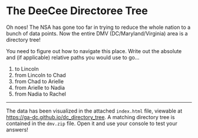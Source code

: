 # The DeeCee Directoree Tree

Oh noes! The NSA has gone too far in trying to reduce the whole nation to a bunch of data points. Now the entire DMV (DC/Maryland/Virginia) area is a directory tree!

You need to figure out how to navigate this place. Write out the absolute and (if applicable) relative paths you would use to go...

1. to Lincoln
2. from Lincoln to Chad
3. from Chad to Arielle
4. from Arielle to Nadia
5. from Nadia to Rachel

-----

The data has been visualized in the attached `index.html` file, viewable at https://ga-dc.github.io/dc_directory_tree. A matching directory tree is contained in the `dmv.zip` file. Open it and use your console to test your answers!
